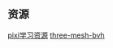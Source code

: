 

## 资源
[pixi学习资源](https://segmentfault.com/blog/pixijs)
[three-mesh-bvh](https://github.com/gkjohnson/three-mesh-bvh/)